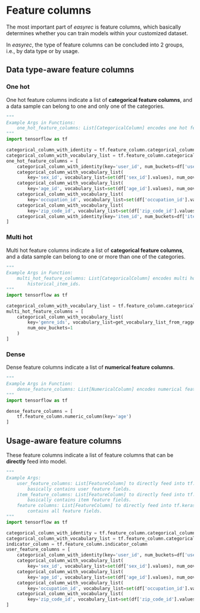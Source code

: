 # Feature columns

The most important part of *easyrec* is feature columns, which basically determines whether you can train models within
your customized dataset.

In *easyrec*, the type of feature columns can be concluded into 2 groups, i.e., by data type or by usage.

## Data type-aware feature columns

### One hot

One hot feature columns indicate a list of **categorical feature columns**, and a data sample can belong to one and only one
of the categories.

```python
"""
Example Args in Functions:
    one_hot_feature_columns: List[CategoricalColumn] encodes one hot feature fields, such as sex_id.
"""
import tensorflow as tf

categorical_column_with_identity = tf.feature_column.categorical_column_with_identity
categorical_column_with_vocabulary_list = tf.feature_column.categorical_column_with_vocabulary_list
one_hot_feature_columns = [
    categorical_column_with_identity(key='user_id', num_buckets=df['user_id'].max() + 1, default_value=0),
    categorical_column_with_vocabulary_list(
        key='sex_id', vocabulary_list=set(df['sex_id'].values), num_oov_buckets=1),
    categorical_column_with_vocabulary_list(
        key='age_id', vocabulary_list=set(df['age_id'].values), num_oov_buckets=1),
    categorical_column_with_vocabulary_list(
        key='occupation_id', vocabulary_list=set(df['occupation_id'].values), num_oov_buckets=1),
    categorical_column_with_vocabulary_list(
        key='zip_code_id', vocabulary_list=set(df['zip_code_id'].values), num_oov_buckets=1),
    categorical_column_with_identity(key='item_id', num_buckets=df['item_id'].max() + 1, default_value=0),
]
```

### Multi hot

Multi hot feature columns indicate a list of **categorical feature columns**, and a data sample can belong to one or more
than one of the categories.

```python
"""
Example Args in Function:
    multi_hot_feature_columns: List[CategoricalColumn] encodes multi hot feature fields, such as
        historical_item_ids.
"""
import tensorflow as tf

categorical_column_with_vocabulary_list = tf.feature_column.categorical_column_with_vocabulary_list
multi_hot_feature_columns = [
    categorical_column_with_vocabulary_list(
        key='genre_ids', vocabulary_list=get_vocabulary_list_from_ragged_list_series(item_df['genre_ids']),
        num_oov_buckets=1
    )
]
```

### Dense

Dense feature columns indicate a list of **numerical feature columns**.

```python
"""
Example Args in Function:
    dense_feature_columns: List[NumericalColumn] encodes numerical feature fields, such as age.
"""
import tensorflow as tf

dense_feature_columns = [
    tf.feature_column.numeric_column(key='age')
]
```

## Usage-aware feature columns

These feature columns indicate a list of feature columns that can be **directly** feed into model.

```python
"""
Example Args:
    user_feature_columns: List[FeatureColumn] to directly feed into tf.keras.layers.DenseFeatures, which
        basically contains user feature fields.
    item_feature_columns: List[FeatureColumn] to directly feed into tf.keras.layers.DenseFeatures, which
        basically contains item feature fields.
    feature columns: List[FeatureColumn] to directly feed into tf.keras.layers.DenseFeatures, which basically
        contains all feature fields.
"""
import tensorflow as tf

categorical_column_with_identity = tf.feature_column.categorical_column_with_identity
categorical_column_with_vocabulary_list = tf.feature_column.categorical_column_with_vocabulary_list
indicator_column = tf.feature_column.indicator_column
user_feature_columns = [
    categorical_column_with_identity(key='user_id', num_buckets=df['user_id'].max() + 1, default_value=0),
    categorical_column_with_vocabulary_list(
        key='sex_id', vocabulary_list=set(df['sex_id'].values), num_oov_buckets=1),
    categorical_column_with_vocabulary_list(
        key='age_id', vocabulary_list=set(df['age_id'].values), num_oov_buckets=1),
    categorical_column_with_vocabulary_list(
        key='occupation_id', vocabulary_list=set(df['occupation_id'].values), num_oov_buckets=1),
    categorical_column_with_vocabulary_list(
        key='zip_code_id', vocabulary_list=set(df['zip_code_id'].values), num_oov_buckets=1),
]
```
